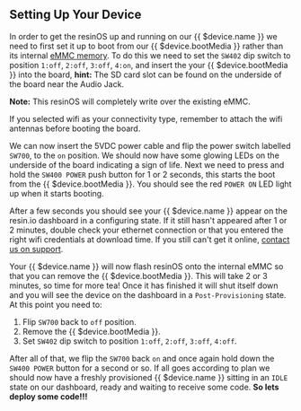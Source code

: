 ## Setting Up Your Device

In order to get the resinOS up and running on our {{ $device.name }} we need to first set it up to boot from our {{ $device.bootMedia }} rather than its 
internal [eMMC memory][emmc-link]. To do this we need to set the `SW402` dip switch to position `1:off`, `2:off`, `3:off`, `4:on`, and insert the your {{ $device.bootMedia }}
into the board, **hint:** The SD card slot can be found on the underside of the board near the Audio Jack.

__Note:__ This resinOS will completely write over the existing eMMC.

<!-- <img src="/img/artik5/artik5-dev-kit.png" width="80%"> -->
If you selected wifi as your connectivity type, remember to attach the wifi antennas before booting the board.

We can now insert the 5VDC power cable and flip the power switch labelled `SW700`, to the `on` position. 
We should now have some glowing LEDs on the underside of the board indicating a sign of life. Next we need to press and hold the `SW400 POWER` push button for 1 or 2 seconds, 
this starts the boot from the {{ $device.bootMedia }}. You should see the red `POWER ON` LED light up when it starts booting.

After a few seconds you should see your {{ $device.name }} appear on the resin.io dashboard in a configuring state. 
If it still hasn't appeared after 1 or 2 minutes, double check your ethernet connection or that you entered the right wifi credentials at download time. 
If you still can't get it online, [contact us on support](https://docs.resin.io/support/).

Your {{ $device.name }} will now flash resinOS onto the internal eMMC so that you can remove the {{ $device.bootMedia }}. This will take 2 or 3 minutes, 
so time for more tea! Once it has finished it will shut itself down and you will see the device on the dashboard in a `Post-Provisioning` state. 
At this point you need to:

1. Flip `SW700` back to `off` position.
2. Remove the {{ $device.bootMedia }}.
3. Set `SW402` dip switch to position `1:off`, `2:off`, `3:off`, `4:off`.

After all of that, we flip the `SW700` back `on` and once again hold down the `SW400 POWER` button for a second or so. If all goes according to plan we should 
now have a freshly provisioned {{ $device.name }} sitting in an `IDLE` state on our dashboard, ready and waiting to receive some code. 
**So lets deploy some code!!!**

[emmc-link]:http://www.datalight.com/solutions/technologies/emmc/what-is-emmc

